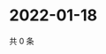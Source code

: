 # 2022-01-18

共 0 条

<!-- BEGIN WEIBO -->
<!-- 最后更新时间 Tue Jan 18 2022 06:15:02 GMT+0800 (China Standard Time) -->

<!-- END WEIBO -->
